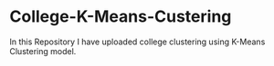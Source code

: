 # College-K-Means-Custering
In this Repository I have uploaded college clustering using  K-Means Clustering model.
